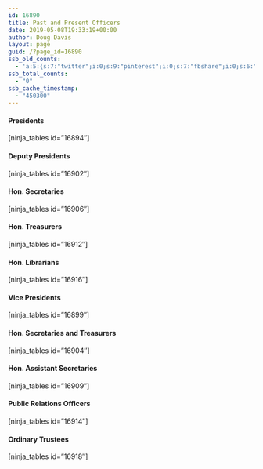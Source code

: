 ```yaml
---
id: 16890
title: Past and Present Officers
date: 2019-05-08T19:33:19+00:00
author: Doug Davis
layout: page
guid: /?page_id=16890
ssb_old_counts:
  - 'a:5:{s:7:"twitter";i:0;s:9:"pinterest";i:0;s:7:"fbshare";i:0;s:6:"reddit";i:0;s:6:"tumblr";N;}'
ssb_total_counts:
  - "0"
ssb_cache_timestamp:
  - "450300"
---
```

#### Presidents

[ninja_tables id=&#8221;16894&#8243;] 

#### Deputy Presidents

[ninja_tables id=&#8221;16902&#8243;] 

#### Hon. Secretaries

[ninja_tables id=&#8221;16906&#8243;] 

#### Hon. Treasurers

[ninja_tables id=&#8221;16912&#8243;] 

#### Hon. Librarians

[ninja_tables id=&#8221;16916&#8243;] 

#### Vice Presidents

[ninja_tables id=&#8221;16899&#8243;] 

#### Hon. Secretaries and Treasurers

[ninja_tables id=&#8221;16904&#8243;] 

#### Hon. Assistant Secretaries

[ninja_tables id=&#8221;16909&#8243;] 

#### Public Relations Officers

[ninja_tables id=&#8221;16914&#8243;] 

#### Ordinary Trustees

[ninja_tables id=&#8221;16918&#8243;]
